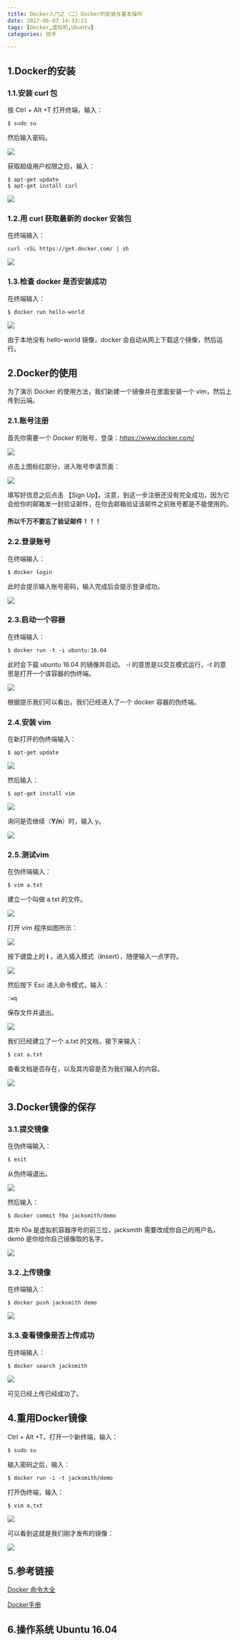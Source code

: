 ```yaml
---
title: Docker入门之（二）Docker的安装与基本操作
date: 2017-06-07 14:33:21
tags: [Docker,虚拟机,Ubuntu]
categories: 技术

---
```


## 1.Docker的安装

### 1.1.安装 curl 包

按 Ctrl + Alt +T 打开终端，输入：

```
$ sudo su
```

然后输入密码。

![](https://raw.githubusercontent.com/JackSmithThu/MarkdownPhotos/master/201706070001.png)

获取超级用户权限之后，输入：

```
$ apt-get update 
$ apt-get install curl
```

![](https://raw.githubusercontent.com/JackSmithThu/MarkdownPhotos/master/201706070002.png)

### 1.2.用 curl 获取最新的 docker 安装包

在终端输入：

```
curl -sSL https://get.docker.com/ | sh 
```

![](https://raw.githubusercontent.com/JackSmithThu/MarkdownPhotos/master/201706070003.png)

### 1.3.检查 docker 是否安装成功

在终端输入：

```
$ docker run hello-world
```

![](https://raw.githubusercontent.com/JackSmithThu/MarkdownPhotos/master/201706070004.png)

由于本地没有 hello-world 镜像，docker 会自动从网上下载这个镜像，然后运行。



## 2.Docker的使用

为了演示 Docker 的使用方法，我们新建一个镜像并在里面安装一个 vim，然后上传到云端。

### 2.1.账号注册

首先你需要一个 Docker 的账号，登录：https://www.docker.com/

![](https://raw.githubusercontent.com/JackSmithThu/MarkdownPhotos/master/201706070005.png)

点击上图标红部分，进入账号申请页面：

![](https://raw.githubusercontent.com/JackSmithThu/MarkdownPhotos/master/201706070006.png)

填写好信息之后点击 【Sign Up】。注意，到这一步注册还没有完全成功，因为它会给你的邮箱发一封验证邮件，在你去邮箱验证该邮件之前账号都是不能使用的。

#### 所以千万不要忘了验证邮件！！！

### 2.2.登录账号

在终端输入：

```
$ docker login
```

此时会提示输入账号密码，输入完成后会提示登录成功。

![](https://raw.githubusercontent.com/JackSmithThu/MarkdownPhotos/master/201706070007.png)

### 2.3.启动一个容器

在终端输入：

```
$ docker run -t -i ubuntu:16.04
```

此时会下载 ubuntu 16.04 的镜像并启动。 -i 的意思是以交互模式运行，-t 的意思是打开一个该容器的伪终端。

![](https://raw.githubusercontent.com/JackSmithThu/MarkdownPhotos/master/201706070008.png)

根据提示我们可以看出，我们已经进入了一个 docker 容器的伪终端。

### 2.4.安装 vim

在新打开的伪终端输入：

```
$ apt-get update
```

![](https://raw.githubusercontent.com/JackSmithThu/MarkdownPhotos/master/201706070009.png)

然后输入：

```
$ apt-get install vim
```

![](https://raw.githubusercontent.com/JackSmithThu/MarkdownPhotos/master/201706070010.png)

询问是否继续（**Y/n**）时，输入 y。

![](https://raw.githubusercontent.com/JackSmithThu/MarkdownPhotos/master/201706070011.png)

### 2.5.测试vim

在伪终端输入：

```
$ vim a.txt
```

建立一个叫做 a.txt 的文件。

![](https://raw.githubusercontent.com/JackSmithThu/MarkdownPhotos/master/201706070012.png)

打开 vim 程序如图所示：

![](https://raw.githubusercontent.com/JackSmithThu/MarkdownPhotos/master/201706070013.png)

按下键盘上的 **i** ，进入插入模式（**i**nsert），随便输入一点字符。

![](https://raw.githubusercontent.com/JackSmithThu/MarkdownPhotos/master/201706070014.png)

然后按下 Esc 进入命令模式，输入：

```
:wq
```

保存文件并退出。

![](https://raw.githubusercontent.com/JackSmithThu/MarkdownPhotos/master/201706070015.png)

我们已经建立了一个 a.txt 的文档，接下来输入：

```
$ cat a.txt
```

查看文档是否存在，以及其内容是否为我们输入的内容。

![](https://raw.githubusercontent.com/JackSmithThu/MarkdownPhotos/master/201706070016.png)





## 3.Docker镜像的保存

### 3.1.提交镜像

在伪终端输入：

```
$ exit
```

从伪终端退出。

![](https://raw.githubusercontent.com/JackSmithThu/MarkdownPhotos/master/201706070017.png)

然后输入：

```
$ docker commit f0a jacksmith/demo
```

其中 f0a 是虚拟机容器序号的前三位，jacksmith 需要改成你自己的用户名，demo 是你给你自己镜像取的名字。

![](https://raw.githubusercontent.com/JackSmithThu/MarkdownPhotos/master/201706070018.png)

### 3.2.上传镜像

在终端输入：

```
$ docker push jacksmith demo
```

![](https://raw.githubusercontent.com/JackSmithThu/MarkdownPhotos/master/201706070019.png)

### 3.3.查看镜像是否上传成功

在终端输入：

```
$ docker search jacksmith
```

![](https://raw.githubusercontent.com/JackSmithThu/MarkdownPhotos/master/201706070020.png)

可见已经上传已经成功了。



## 4.重用Docker镜像

Ctrl + Alt +T，打开一个新终端，输入：

```
$ sudo su
```

输入密码之后，输入：

```
$ docker run -i -t jacksmith/demo
```

打开伪终端，输入：

```
$ vim a.txt
```



![](https://raw.githubusercontent.com/JackSmithThu/MarkdownPhotos/master/201706070021.png)

可以看到这就是我们刚才发布的镜像：

![](https://raw.githubusercontent.com/JackSmithThu/MarkdownPhotos/master/201706070022.png)



## 5.参考链接

[Docker 命令大全](http://www.runoob.com/docker/docker-command-manual.html)

[Docker手册](http://www.docker.org.cn/book/)



## 6.操作系统 Ubuntu 16.04

